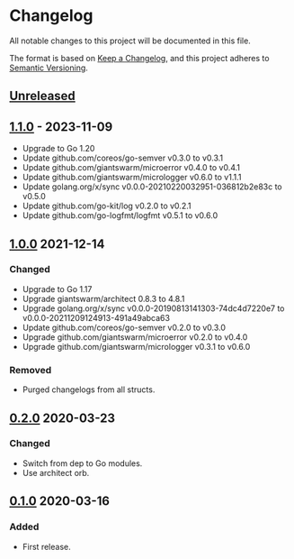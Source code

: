 # Changelog

All notable changes to this project will be documented in this file.

The format is based on [Keep a Changelog](https://keepachangelog.com/en/1.0.0/),
and this project adheres to [Semantic Versioning](https://semver.org/spec/v2.0.0.html).

## [Unreleased]

## [1.1.0] - 2023-11-09

- Upgrade to Go 1.20
- Update github.com/coreos/go-semver v0.3.0 to v0.3.1
- Update github.com/giantswarm/microerror v0.4.0 to v0.4.1
- Update github.com/giantswarm/micrologger v0.6.0 to v1.1.1
- Update golang.org/x/sync v0.0.0-20210220032951-036812b2e83c to v0.5.0
- Update github.com/go-kit/log v0.2.0 to v0.2.1
- Update github.com/go-logfmt/logfmt v0.5.1 to v0.6.0

## [1.0.0] 2021-12-14

### Changed

- Upgrade to Go 1.17
- Upgrade giantswarm/architect 0.8.3 to 4.8.1
- Upgrade golang.org/x/sync v0.0.0-20190813141303-74dc4d7220e7 to v0.0.0-20211209124913-491a49abca63
- Update github.com/coreos/go-semver v0.2.0 to v0.3.0
- Upgrade github.com/giantswarm/microerror v0.2.0 to v0.4.0
- Upgrade github.com/giantswarm/micrologger v0.3.1 to v0.6.0

### Removed

- Purged changelogs from all structs.

## [0.2.0] 2020-03-23

### Changed

- Switch from dep to Go modules.
- Use architect orb.



## [0.1.0] 2020-03-16

### Added

- First release.

[Unreleased]: https://github.com/giantswarm/versionbundle/compare/v1.1.0...HEAD
[1.1.0]: https://github.com/giantswarm/versionbundle/compare/v1.0.0...v1.1.0
[1.0.0]: https://github.com/giantswarm/versionbundle/releases/tag/v0.2.0...v1.0.0
[0.2.0]: https://github.com/giantswarm/versionbundle/releases/tag/v0.1.0...v0.2.0
[0.1.0]: https://github.com/giantswarm/versionbundle/releases/tag/v0.1.0

